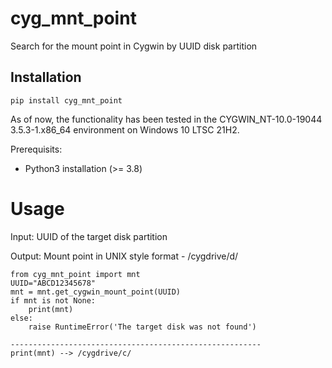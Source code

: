 # cyg_mnt_point

Search for the mount point in Cygwin by UUID disk partition

## Installation

```
pip install cyg_mnt_point
```

As of now, the functionality has been tested in the CYGWIN_NT-10.0-19044 3.5.3-1.x86_64 environment on Windows 10 LTSC 21H2.

Prerequisits:
 - Python3 installation (>= 3.8)


# Usage
Input: UUID of the target disk partition

Output: Mount point in UNIX style format  - /cygdrive/d/

```
from cyg_mnt_point import mnt 
UUID="ABCD12345678"
mnt = mnt.get_cygwin_mount_point(UUID)
if mnt is not None:
    print(mnt)
else:
    raise RuntimeError('The target disk was not found')

--------------------------------------------------------
print(mnt) --> /cygdrive/c/
```